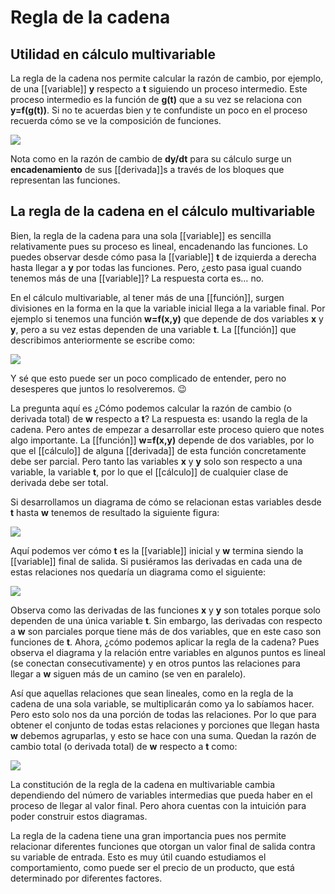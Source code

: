 # Regla de la cadena
## Utilidad en cálculo multivariable

La regla de la cadena nos permite calcular la razón de cambio, por ejemplo, de una [[variable]] **y** respecto a **t** siguiendo un proceso intermedio. Este proceso intermedio es la función de **g(t)** que a su vez se relaciona con **y=f(g(t))**. Si no te acuerdas bien y te confundiste un poco en el proceso recuerda cómo se ve la composición de funciones.

![](https://imgur.com/NA6cIaF.jpg)

Nota como en la razón de cambio de **dy/dt** para su cálculo surge un **encadenamiento** de sus [[derivada]]s a través de los bloques que representan las funciones.

## La regla de la cadena en el cálculo multivariable

Bien, la regla de la cadena para una sola [[variable]] es sencilla relativamente pues su proceso es lineal, encadenando las funciones. Lo puedes observar desde cómo pasa la [[variable]] **t** de izquierda a derecha hasta llegar a **y** por todas las funciones. Pero, ¿esto pasa igual cuando tenemos más de una [[variable]]? La respuesta corta es… no.

En el cálculo multivariable, al tener más de una [[función]], surgen divisiones en la forma en la que la variable inicial llega a la variable final. Por ejemplo si tenemos una función **w=f(x,y)** que depende de dos variables **x** y **y**, pero a su vez estas dependen de una variable **t**. La [[función]] que describimos anteriormente se escribe como:

![](https://imgur.com/LsA97Kk.jpg)

Y sé que esto puede ser un poco complicado de entender, pero no desesperes que juntos lo resolveremos. 😉

La pregunta aquí es ¿Cómo podemos calcular la razón de cambio (o derivada total) de **w** respecto a **t**? La respuesta es: usando la regla de la cadena. Pero antes de empezar a desarrollar este proceso quiero que notes algo importante. La [[función]] **w=f(x,y)** depende de dos variables, por lo que el [[cálculo]] de alguna [[derivada]] de esta función concretamente debe ser parcial. Pero tanto las variables **x** y **y** solo son respecto a una variable, la variable **t**, por lo que el [[cálculo]] de cualquier clase de derivada debe ser total.

Si desarrollamos un diagrama de cómo se relacionan estas variables desde **t** hasta **w** tenemos de resultado la siguiente figura:

![](https://imgur.com/OgEfDgI.jpg)

Aquí podemos ver cómo **t** es la [[variable]] inicial y **w** termina siendo la [[variable]] final de salida. Si pusiéramos las derivadas en cada una de estas relaciones nos quedaría un diagrama como el siguiente:

![](https://imgur.com/YYbrIvH.jpg)

Observa como las derivadas de las funciones **x** y **y** son totales porque solo dependen de una única variable **t**. Sin embargo, las derivadas con respecto a **w** son parciales porque tiene más de dos variables, que en este caso son funciones de **t**. Ahora, ¿cómo podemos aplicar la regla de la cadena? Pues observa el diagrama y la relación entre variables en algunos puntos es lineal (se conectan consecutivamente) y en otros puntos las relaciones para llegar a **w** siguen más de un camino (se ven en paralelo).

Así que aquellas relaciones que sean lineales, como en la regla de la cadena de una sola variable, se multiplicarán como ya lo sabíamos hacer. Pero esto solo nos da una porción de todas las relaciones. Por lo que para obtener el conjunto de todas estas relaciones y porciones que llegan hasta **w** debemos agruparlas, y esto se hace con una suma. Quedan la razón de cambio total (o derivada total) de **w** respecto a **t** como:

![](https://imgur.com/w8CEmQx.jpg)

La constitución de la regla de la cadena en multivariable cambia dependiendo del número de variables intermedias que pueda haber en el proceso de llegar al valor final. Pero ahora cuentas con la intuición para poder construir estos diagramas.

La regla de la cadena tiene una gran importancia pues nos permite relacionar diferentes funciones que otorgan un valor final de salida contra su variable de entrada. Esto es muy útil cuando estudiamos el comportamiento, como puede ser el precio de un producto, que está determinado por diferentes factores.